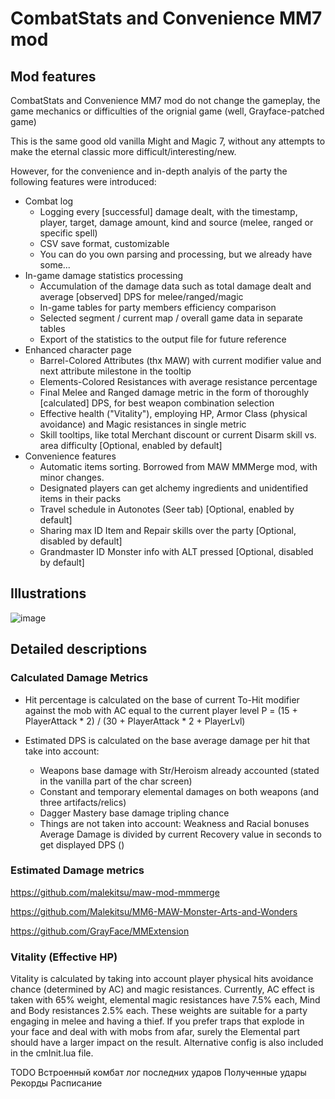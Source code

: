 # CombatStats and Convenience MM7 mod

## Mod features
CombatStats and Convenience MM7 mod do not change the gameplay, the game mechanics or difficulties of the orignial game (well, Grayface-patched game)

This is the same good old vanilla Might and Magic 7, without any attempts to make the eternal classic more difficult/interesting/new.

However, for the convenience and in-depth analyis of the party the following features were introduced:

- Combat log
    - Logging every [successful] damage dealt, with the timestamp, player, target, damage amount, kind and source (melee, ranged or specific spell)
    - CSV save format, customizable
    - You can do you own parsing and processing, but we already have some...
- In-game damage statistics processing
    - Accumulation of the damage data such as total damage dealt and average [observed] DPS for melee/ranged/magic
    - In-game tables for party members efficiency comparison
    - Selected segment / current map / overall game data in separate tables
    - Export of the statistics to the output file for future reference
- Enhanced character page
    - Barrel-Colored Attributes (thx MAW) with current modifier value and next attribute milestone in the tooltip
    - Elements-Colored Resistances with average resistance percentage
    - Final Melee and Ranged damage metric in the form of thoroughly [calculated] DPS, for best weapon combination selection
    - Effective health ("Vitality"), employing HP, Armor Class (physical avoidance) and Magic resistances in single metric
    - Skill tooltips, like total Merchant discount or current Disarm skill vs. area difficulty [Optional, enabled by default]   
- Convenience features	
    - Automatic items sorting. Borrowed from MAW MMMerge mod, with minor changes.
    - Designated players can get alchemy ingredients and unidentified items in their packs  
    - Travel schedule in Autonotes (Seer tab) [Optional, enabled by default]	
    - Sharing max ID Item and Repair skills over the party [Optional, disabled by default]
    - Grandmaster ID Monster info with ALT pressed [Optional, disabled by default]
    

## Illustrations
![image](https://github.com/user-attachments/assets/a9e3e856-e9e0-45f1-89d5-489c77e9db13)

## Detailed descriptions
### Calculated Damage Metrics

- Hit percentage is calculated on the base of current To-Hit modifier against the mob with AC equal to the current player level
 P = (15 + PlayerAttack * 2) / (30 + PlayerAttack * 2 + PlayerLvl)

- Estimated DPS is calculated on the base average damage per hit that take into account:
    - Weapons base damage with Str/Heroism already accounted (stated in the vanilla part of the char screen)
    - Constant and temporary elemental damages on both weapons (and three artifacts/relics)
    - Dagger Mastery base damage tripling chance
    - Things are not taken into account: Weakness and Racial bonuses
Average Damage is divided by current Recovery value in seconds to get displayed DPS ()

### Estimated Damage metrics

https://github.com/malekitsu/maw-mod-mmmerge

https://github.com/Malekitsu/MM6-MAW-Monster-Arts-and-Wonders

https://github.com/GrayFace/MMExtension

### Vitality (Effective HP)
Vitality is calculated by taking into account player physical hits avoidance chance (determined by AC) and magic resistances. 
Currently, AC effect is taken with 65% weight, elemental magic resistances have 7.5% each, Mind and Body resistances 2.5% each. These weights are suitable for a party engaging in melee and having a thief.
If you prefer traps that explode in your face and deal with with mobs from afar, surely the Elemental part should have a larger impact on the result. Alternative config is also included in the cmInit.lua file.  

TODO
Встроенный комбат лог последних ударов
Полученные удары
Рекорды
Расписание